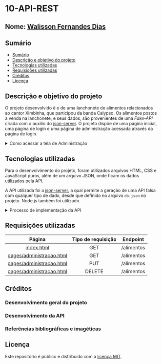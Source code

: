 # 10-API-REST

## Nome: [Walisson Fernandes Dias](https://github.com/Murynga)

## Sumário

- [Sumário](#sumário)
- [Descrição e objetivo do projeto](#descrição-e-objetivo-do-projeto)
- [Tecnologias utilizadas](#tecnologias-utilizadas)
- [Requisições utilizadas](#requisições-utilizadas)
- [Créditos](#créditos)
- [Licença](#licença)

## Descrição e objetivo do projeto

O projeto desenvolvido é o de uma lanchonete de alimentos relacionados ao cantor Ximbinha, que participou da banda Calypso. Os alimentos postos a venda na lanchonete, e seus dados, são provenientes de uma *Fake-API* criada com o auxílio do [json-server](https://github.com/typicode/json-server). O projeto dispõe de uma página inicial, uma página de login e uma página de administração acessada através da página de login.

<details>
  <summary>Como acessar a tela de Administração</summary>
  
  Para acessar a tela de administração, você deve digitar os seguintes nome de  usuário e senha nos respectivos espaços:

  > - Nome de usuário: Cledivan
  > - Senha: Calypso99

  Feito isso, você chegará na seguinte página:

  ![Captura de tela da página de Administração do site](/images/readme-images/pagina-administracao.png)

  Nela, você pode clicar no nome de um dos alimentos na lista de alimentos para selecioná-lo, e logo em seguida, possui duas opções:

  - Clicar em `Alterar informações`, em que será requisitado ao administrador alterar os dados desejados, e pode confirmar a alteração clicando em `OK`;

  - Clicar em `Remover alimento`, em que será perguntado ao administrador se ele tem certeza de que quer remover o alimento escolhido, onde ele pode optar por confirmar ou cancelar a remoção.

  ---
</details>

## Tecnologias utilizadas

Para o desenvolvimento do projeto, foram utilizados arquivos HTML, CSS e JavaScript puros, além de um arquivo JSON, onde ficam os dados utilizados pela API.

A API utilizada foi a [json-server](https://github.com/typicode/json-server), a qual permite a geração de uma API falsa com qualquer tipo de dado, desde que definido no arquivo `db.json` no projeto. Node.js também foi utilizado.

<details>
  <summary>Processo de implementação da API</summary>
  
  Primeiro, foi instalado o *json-server* no projeto, utilizando o seguinte comando no terminal:

  `npm install json-server`

  Depois, foi criado um arquivo *db.json*, o qual foi preenchido com os dados necessários:

  ``` json
  {
    "alimentos": [
        { 
            "id": "1",
            "nome": "Estrela Dourada",
            "ingredientes": "1 salsicha, molho de tomate, cebola, alho, milho verde e o tempero da casa",
            "preco": "R$ 8,00",
            "imagem": "https://cozinhasimples.com.br/wp-content/uploads/cachorro-quente-cozinha-simples.jpg"
        },

        ...
    ]
  }
  ```

  Com os dados da API prontos, deve-se voltar ao terminal e digitar:

  `npx json-server json/db.json`
  
  > [!IMPORTANT]
  > `npx` procura e executa o arquivo pedido, `json-server` inicia o servidor, e `json/db.json` é o caminho para o nosso arquivo JSON.

  Depois disso, nossa API vai estar *visível* na porta *localhost:3000*, onde podemos ve-la funcionando para teste.

  Agora, para que seja possível fazer o *deploy* do site, na Vercel, com a API funcionando, foi necessário criar um arquivo `server.js`, que cria um servidor de onde acessar os dados da API, e um arquivo de configuração, `vercel.json`, para que a Vercel encontre e execute adequadamente o servidor.

  ---
</details>

## Requisições utilizadas

| Página | Tipo de requisição | Endpoint |
| :---: | :---: | :---: |
| [index.html](/index.html) | GET | /alimentos |
| [pages/administracao.html](/pages/administracao.html) | GET | /alimentos |
| [pages/administracao.html](/pages/administracao.html) | PUT | /alimentos |
| [pages/administracao.html](/pages/administracao.html) | DELETE | /alimentos |

## Créditos

### Desenvolvimento geral do projeto



### Desenvolvimento da API



### Referências bibliográficas e imagéticas



## Licença

Este repositório é público e distribuído com a [licença MIT](/LICENSE).